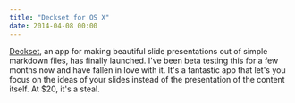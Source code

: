 ```yaml
---
title: "Deckset for OS X"
date: 2014-04-08 00:00
---
```


[Deckset](http://www.decksetapp.com), an app for making beautiful slide presentations out of simple markdown files, has finally launched. I've been beta testing this for a few months now and have fallen in love with it. It's a fantastic app that let's you focus on the ideas of your slides instead of the presentation of the content itself. At $20, it's a steal.

<!-- more -->

